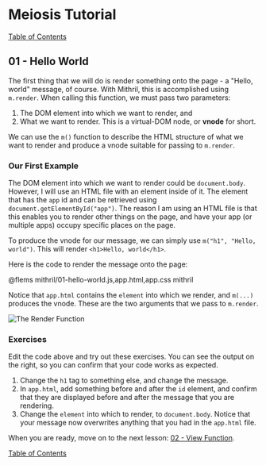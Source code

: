# Meiosis Tutorial

[Table of Contents](toc.html)

## 01 - Hello World

The first thing that we will do is render something onto the page - a "Hello, world" message,
of course. With Mithril, this is accomplished using `m.render`. When calling this function, we
must pass two parameters:

1. The DOM element into which we want to render, and
1. What we want to render. This is a virtual-DOM node, or **vnode** for short.

We can use the `m()` function to describe the HTML structure of what we want to render and
produce a vnode suitable for passing to `m.render`.

### Our First Example

The DOM element into which we want to render could be `document.body`. However, I will use an
HTML file with an element inside of it. The element that has the `app` id and can be retrieved
using `document.getElementById("app")`. The reason I am using an HTML file is that this enables you
to render other things on the page, and have your app (or multiple apps) occupy specific places on
the page.

To produce the vnode for our message, we can simply use `m("h1", "Hello, world")`. This will render
`<h1>Hello, world</h1>`.

Here is the code to render the message onto the page:

@flems mithril/01-hello-world.js,app.html,app.css mithril

Notice that `app.html` contains the `element` into which we render, and `m(...)` produces the
vnode. These are the two arguments that we pass to `m.render`.

![The Render Function](01-hello-world-01.svg)

### Exercises

Edit the code above and try out these exercises. You can see the output on the right, so you
can confirm that your code works as expected.

1. Change the `h1` tag to something else, and change the message.
1. In `app.html`, add something before and after the `id` element, and confirm that they are
displayed before and after the message that you are rendering.
1. Change the `element` into which to render, to `document.body`. Notice that your message
now overwrites anything that you had in the `app.html` file.

When you are ready, move on to the next lesson: [02 - View Function](02-view-function-mithril.html).

[Table of Contents](toc.html)
